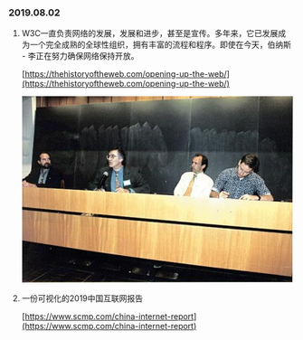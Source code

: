 ### 2019.08.02

1. W3C一直负责网络的发展，发展和进步，甚至是宣传。多年来，它已发展成为一个完全成熟的全球性组织，拥有丰富的流程和程序。即使在今天，伯纳斯 - 李正在努力确保网络保持开放。

	[https://thehistoryoftheweb.com/opening-up-the-web/](https://thehistoryoftheweb.com/opening-up-the-web/)

	![](https://raw.githubusercontent.com/Joeycz/pics/master/1_RoM7DN0zPM38lNgFQjQQ_Q.jpeg)

1. 一份可视化的2019中国互联网报告

	[https://www.scmp.com/china-internet-report](https://www.scmp.com/china-internet-report)
